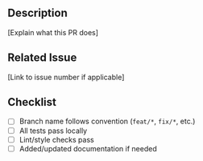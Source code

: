 ## Description
[Explain what this PR does]

## Related Issue
[Link to issue number if applicable]

## Checklist
- [ ] Branch name follows convention (`feat/*`, `fix/*`, etc.)
- [ ] All tests pass locally
- [ ] Lint/style checks pass
- [ ] Added/updated documentation if needed
